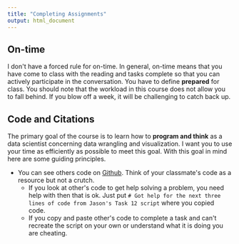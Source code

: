 ```yaml
---
title: "Completing Assignments"
output: html_document
---
```




## On-time

I don't have a forced rule for on-time.  In general, on-time means that you have come to class with the reading and tasks complete so that you can actively participate in the conversation. You have to define **prepared** for class.  You should note that the workload in this course does not allow you to fall behind.  If you blow off a week, it will be challenging to catch back up.

## Code and Citations

The primary goal of the course is to learn how to **program and think** as a data scientist concerning data wrangling and visualization.  I want you to use your time as efficiently as possible to meet this goal.  With this goal in mind here are some guiding principles.

* You can see others code on [Github](https://github.com/BYUI335). Think of your classmate's code as a resource but not a crutch.  
    * If you look at other's code to get help solving a problem, you need help with then that is ok.  Just put `# Got help for the next three lines of code from Jason's Task 12 script` where you copied code.
    * If you copy and paste other's code to complete a task and can't recreate the script on your own or understand what it is doing you are cheating.
